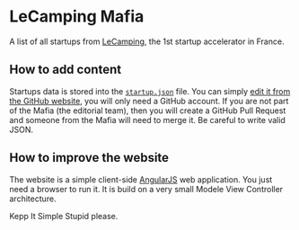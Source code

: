 LeCamping Mafia
===============

A list of all startups from [LeCamping](http://accelerate.numaparis.com/), the 1st startup accelerator in France.

How to add content
------------------

Startups data is stored into the [`startup.json`](https://github.com/lecamping/lecampingmafia/blob/gh-pages/startups.json) file. You can simply [edit it from the GitHub website](https://github.com/lecamping/lecampingmafia/edit/gh-pages/startups.json), you will only need a GitHub account. If you are not part of the Mafia (the editorial team), then you will create a GitHub Pull Request and someone from the Mafia will need to merge it. Be careful to write valid JSON.

How to improve the website
--------------------------

The website is a simple client-side [AngularJS](http://angularjs.org/) web application. You just need a browser to run it. It is build on a very small Modele View Controller architecture.

Kepp It Simple Stupid please.
